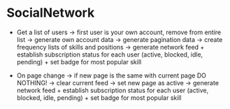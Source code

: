 # SocialNetwork
 * Get a list of users
 -> first user is your own account, remove from entire list
 -> generate own account data
 -> generate pagination data
 -> create frequency lists of skills and positions
 -> generate network feed + establish subscription status for each user (active, blocked, idle, pending) + set badge for most popular skill
 
 * On page change
 -> if new page is the same with current page DO NOTHING!
 -> clear current feed
 -> set new page as active
 -> generate network feed + establish subscription status for each user (active, blocked, idle, pending) + set badge for most popular skill
 
